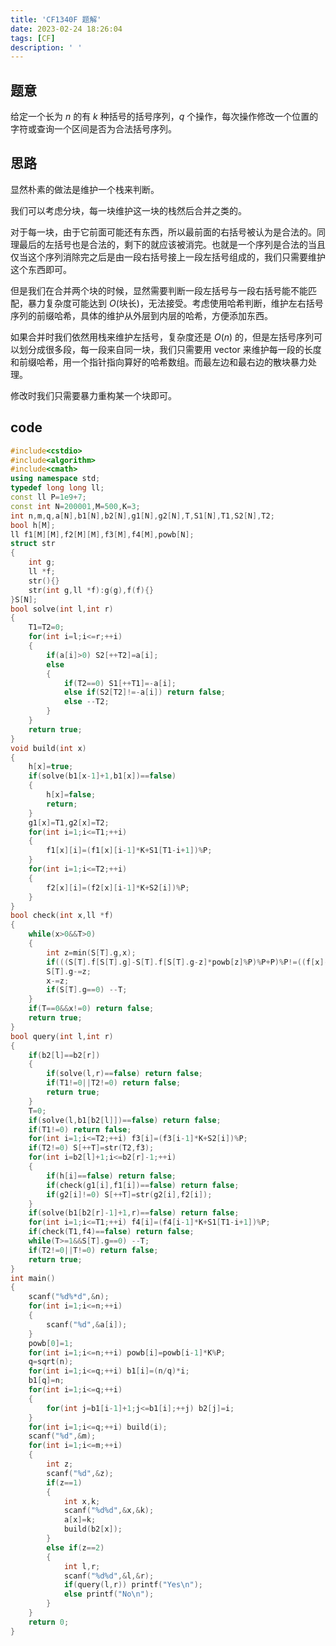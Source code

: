 ```yaml
---
title: 'CF1340F 题解'
date: 2023-02-24 18:26:04
tags: [CF]
description: ' '
---
```


## 题意

给定一个长为 $n$ 的有 $k$ 种括号的括号序列，$q$ 个操作，每次操作修改一个位置的字符或查询一个区间是否为合法括号序列。

## 思路

显然朴素的做法是维护一个栈来判断。

我们可以考虑分块，每一块维护这一块的栈然后合并之类的。

对于每一块，由于它前面可能还有东西，所以最前面的右括号被认为是合法的。同理最后的左括号也是合法的，剩下的就应该被消完。也就是一个序列是合法的当且仅当这个序列消除完之后是由一段右括号接上一段左括号组成的，我们只需要维护这个东西即可。

但是我们在合并两个块的时候，显然需要判断一段左括号与一段右括号能不能匹配，暴力复杂度可能达到 $O(\text{块长})$，无法接受。考虑使用哈希判断，维护左右括号序列的前缀哈希，具体的维护从外层到内层的哈希，方便添加东西。

如果合并时我们依然用栈来维护左括号，复杂度还是 $O(n)$ 的，但是左括号序列可以划分成很多段，每一段来自同一块，我们只需要用 vector 来维护每一段的长度和前缀哈希，用一个指针指向算好的哈希数组。而最左边和最右边的散块暴力处理。

修改时我们只需要暴力重构某一个块即可。

## code

```cpp
#include<cstdio>
#include<algorithm>
#include<cmath>
using namespace std;
typedef long long ll;
const ll P=1e9+7;
const int N=200001,M=500,K=3;
int n,m,q,a[N],b1[N],b2[N],g1[N],g2[N],T,S1[N],T1,S2[N],T2;
bool h[M];
ll f1[M][M],f2[M][M],f3[M],f4[M],powb[N];
struct str
{
    int g;
    ll *f;
    str(){}
    str(int g,ll *f):g(g),f(f){}
}S[N];
bool solve(int l,int r)
{
    T1=T2=0;
    for(int i=l;i<=r;++i)
    {
        if(a[i]>0) S2[++T2]=a[i];
        else
        {
            if(T2==0) S1[++T1]=-a[i];
            else if(S2[T2]!=-a[i]) return false;
            else --T2;
        }
    }
    return true;
}
void build(int x)
{
    h[x]=true;
    if(solve(b1[x-1]+1,b1[x])==false)
    {
        h[x]=false;
        return;
    }
    g1[x]=T1,g2[x]=T2;
    for(int i=1;i<=T1;++i)
    {
        f1[x][i]=(f1[x][i-1]*K+S1[T1-i+1])%P;
    }
    for(int i=1;i<=T2;++i)
    {
        f2[x][i]=(f2[x][i-1]*K+S2[i])%P;
    }
}
bool check(int x,ll *f)
{
    while(x>0&&T>0)
    {
        int z=min(S[T].g,x);
        if(((S[T].f[S[T].g]-S[T].f[S[T].g-z]*powb[z]%P)%P+P)%P!=((f[x]-f[x-z]*powb[z]%P)%P+P)%P) return false;
        S[T].g-=z;
        x-=z;
        if(S[T].g==0) --T;
    }
    if(T==0&&x!=0) return false;
    return true;
}
bool query(int l,int r)
{
    if(b2[l]==b2[r])
    {
        if(solve(l,r)==false) return false;
        if(T1!=0||T2!=0) return false;
        return true;
    }
    T=0;
    if(solve(l,b1[b2[l]])==false) return false;
    if(T1!=0) return false;
    for(int i=1;i<=T2;++i) f3[i]=(f3[i-1]*K+S2[i])%P;
    if(T2!=0) S[++T]=str(T2,f3);
    for(int i=b2[l]+1;i<=b2[r]-1;++i)
    {
        if(h[i]==false) return false;
        if(check(g1[i],f1[i])==false) return false;
        if(g2[i]!=0) S[++T]=str(g2[i],f2[i]);
    }
    if(solve(b1[b2[r]-1]+1,r)==false) return false;
    for(int i=1;i<=T1;++i) f4[i]=(f4[i-1]*K+S1[T1-i+1])%P;
    if(check(T1,f4)==false) return false;
    while(T>=1&&S[T].g==0) --T;
    if(T2!=0||T!=0) return false;
    return true;
}
int main()
{
    scanf("%d%*d",&n);
    for(int i=1;i<=n;++i)
    {
        scanf("%d",&a[i]);
    }
    powb[0]=1;
    for(int i=1;i<=n;++i) powb[i]=powb[i-1]*K%P;
    q=sqrt(n);
    for(int i=1;i<=q;++i) b1[i]=(n/q)*i;
    b1[q]=n;
    for(int i=1;i<=q;++i)
    {
        for(int j=b1[i-1]+1;j<=b1[i];++j) b2[j]=i;
    }
    for(int i=1;i<=q;++i) build(i);
    scanf("%d",&m);
    for(int i=1;i<=m;++i)
    {
        int z;
        scanf("%d",&z);
        if(z==1)
        {
            int x,k;
            scanf("%d%d",&x,&k);
            a[x]=k;
            build(b2[x]);
        }
        else if(z==2)
        {
            int l,r;
            scanf("%d%d",&l,&r);
            if(query(l,r)) printf("Yes\n");
            else printf("No\n");
        }
    }
    return 0;
}
```



